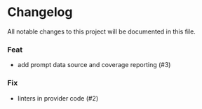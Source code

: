 # Changelog

All notable changes to this project will be documented in this file.

### Feat
- add prompt data source and coverage reporting (#3)


### Fix
- linters in provider code (#2)

